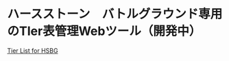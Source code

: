 
# ハースストーン　バトルグラウンド専用のTIer表管理Webツール（開発中）
[Tier List for HSBG](https://nomaldog.github.io/Tier-List-for-HSBG/)

